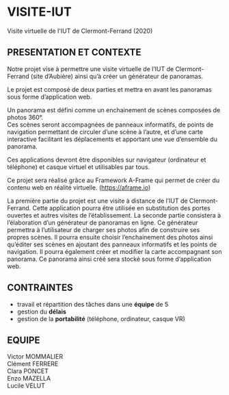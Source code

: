 # VISITE-IUT
Visite virtuelle de l'IUT de Clermont-Ferrand   (2020)

## PRESENTATION ET CONTEXTE

Notre projet vise à permettre une visite virtuelle de l’IUT de Clermont-Ferrand (site d’Aubière) ainsi qu’à créer un générateur de panoramas.  

Le projet est composé de deux parties et mettra en avant les panoramas sous forme d’application web.  

Un panorama est défini comme un enchainement de scènes composées de photos 360°.  
Ces scènes seront accompagnées de panneaux informatifs, de points de navigation permettant de circuler
d’une scène à l’autre, et d’une carte interactive facilitant les déplacements et apportant une vue
d’ensemble du panorama.  

Ces applications devront être disponibles sur navigateur (ordinateur et téléphone) et casque virtuel et utilisables par tous. 

Ce projet sera réalisé grâce au Framework A-Frame qui permet de créer du contenu web en réalité virtuelle. (https://aframe.io)
 
 La première partie du projet est une visite à distance de l’IUT de Clermont-Ferrand. Cette application pourra être utilisée en substitution des portes ouvertes et autres visites de l’établissement.
 La seconde partie consistera à l’élaboration d’un générateur de panoramas en ligne. Ce générateur permettra à l’utilisateur de charger ses photos afin de construire ses propres scènes. Il pourra ensuite choisir l’enchainement des photos ainsi qu’éditer ses scènes en ajoutant des panneaux informatifs et les points de navigation. Il pourra également créer et modifier la carte accompagnant son panorama.
Ce panorama ainsi créé sera stocké sous forme d’application web.

## CONTRAINTES

* travail et répartition des tâches dans une __équipe__ de 5
* gestion du __délais__
* gestion de la __portabilité__ (téléphone, ordinateur, casque VR)

## EQUIPE

Victor MOMMALIER  
Clément FERRERE  
Clara PONCET   
Enzo MAZELLA  
Lucile VELUT  
